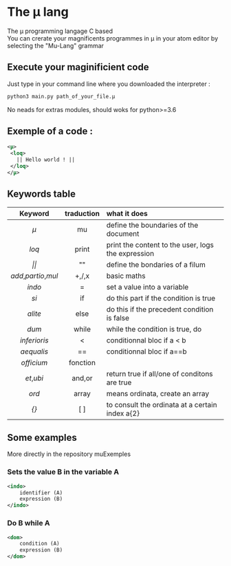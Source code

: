 # The µ lang
The µ programming langage C based  
You can crerate your magnificents programmes in µ in your atom editor by selecting the "Mu-Lang" grammar
## Execute your maginificient code
Just type in your command line where you downloaded the interpreter :  
```bash
python3 main.py path_of_your_file.µ
```  
No neads for extras modules, should woks for python>=3.6
## Exemple of a code :
```xml
<µ>
 <loq>
   || Hello world ! ||
 </loq>
</µ>
```

## Keywords table
| Keyword             | traduction |  what it does                                      |  
|:-------------------:|:----------:|:---------------------------------------------------|  
|*µ*                  | mu         | define the boundaries of the document              |  
|*loq*                | print      | print the content to the user, logs the expression |
|*\|\|*               | ""         | define the bondaries of a filum                    |
|*add*,*partio*,*mul* | +,/,x      | basic maths                                        |  
|*indo*               | =          | set a value into a variable                        |
|*si*                 | if         | do this part if the condition is true              |
|*alite*              | else       | do this if the precedent condition is false        |
|*dum*                | while      | while the condition is true, do                    |
|*inferioris*         | <          | conditionnal bloc if a < b                         |
|*aequalis*           | ==         | conditionnal bloc if a==b                          |
|*officium*           | fonction   |                                                    |
|*et*,*ubi*           | and,or     | return true if all/one of conditons are true       |
|*ord*                | array      | means ordinata, create an array                    |
|*{}*                 | [ ]        | to consult the ordinata at a certain index a{2}    |

## Some examples
More directly in the repository muExemples

### Sets the value B in the variable A
```xml
<indo>  
	identifier (A)  
	expression (B)  
</indo>
```
### Do B while A
```xml
<dom>  
	condition (A)  
	expression (B)  
</dom>  
```
